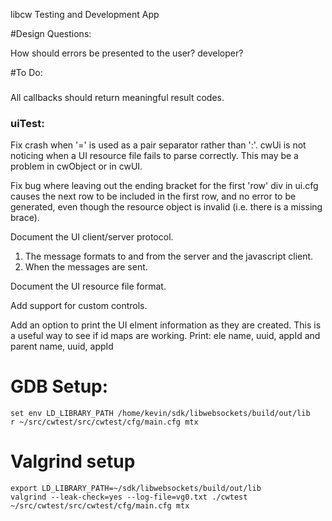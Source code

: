 libcw Testing and Development App

#Design Questions:

How should errors be presented to the user? developer?


#To Do:

### 

All callbacks should return meaningful result codes.

### uiTest:

Fix crash when '=' is used as a pair separator rather than ':'.
cwUi is not noticing when a UI resource file fails to parse correctly.
This may be a problem in cwObject or in cwUI.

Fix bug where leaving out the ending bracket for the first 'row' div in ui.cfg
causes the next row to be included in the first row, and no error to be generated,
even though the resource object is invalid (i.e. there is a missing brace).

Document the UI client/server protocol.
1. The message formats to and from the server and the javascript client.
2. When the messages are sent.

Document the UI resource file format.

Add support for custom controls.

Add an option to print the UI elment information as they are created.
This is a useful way to see if id maps are working.
Print: ele name, uuid, appId and parent name, uuid, appId


# GDB Setup:

    set env LD_LIBRARY_PATH /home/kevin/sdk/libwebsockets/build/out/lib
    r ~/src/cwtest/src/cwtest/cfg/main.cfg mtx


# Valgrind setup

    export LD_LIBRARY_PATH=~/sdk/libwebsockets/build/out/lib
    valgrind --leak-check=yes --log-file=vg0.txt ./cwtest  ~/src/cwtest/src/cwtest/cfg/main.cfg mtx
